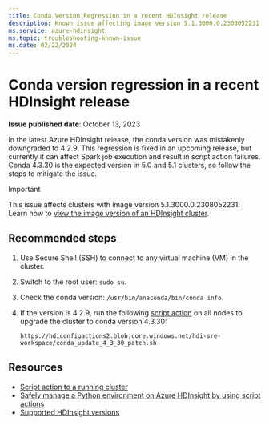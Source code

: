 ```yaml
---
title: Conda Version Regression in a recent HDInsight release
description: Known issue affecting image version 5.1.3000.0.2308052231
ms.service: azure-hdinsight
ms.topic: troubleshooting-known-issue
ms.date: 02/22/2024
---
```


# Conda version regression in a recent HDInsight release

**Issue published date**: October 13, 2023

In the latest Azure HDInsight release, the conda version was mistakenly downgraded to 4.2.9. This regression is fixed in an upcoming release, but currently it can affect Spark job execution and result in script action failures. Conda 4.3.30 is the expected version in 5.0 and 5.1 clusters, so follow the steps to mitigate the issue.

> [!IMPORTANT]  
> This issue affects clusters with image version 5.1.3000.0.2308052231. Learn how to [view the image version of an HDInsight cluster](./view-hindsight-cluster-image-version.md). 

## Recommended steps

1. Use Secure Shell (SSH) to connect to any virtual machine (VM) in the cluster.
2. Switch to the root user: `sudo su`.
3. Check the conda version: `/usr/bin/anaconda/bin/conda info`.
4. If the version is 4.2.9, run the following [script action](/azure/hdinsight/hdinsight-hadoop-customize-cluster-linux#script-action-to-a-running-cluster) on all nodes to upgrade the cluster to conda version 4.3.30:

   `https://hdiconfigactions2.blob.core.windows.net/hdi-sre-workspace/conda_update_4_3_30_patch.sh`

## Resources

- [Script action to a running cluster](/azure/hdinsight/hdinsight-hadoop-customize-cluster-linux#script-action-to-a-running-cluster)
- [Safely manage a Python environment on Azure HDInsight by using script actions](/azure/hdinsight/spark/apache-spark-python-package-installation)
- [Supported HDInsight versions](/azure/hdinsight/hdinsight-component-versioning#supported-hdinsight-versions)
